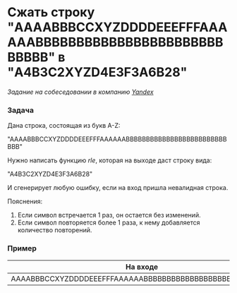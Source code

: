 # Сжать строку "AAAABBBCCXYZDDDDEEEFFFAAAAAABBBBBBBBBBBBBBBBBBBBBBBBBBBB" в "A4B3C2XYZD4E3F3A6B28"

_Задание на собеседовании в компанию [Yandex](https://yandex.ru)_

### Задача

Дана строка, состоящая из букв A-Z:

"AAAABBBCCXYZDDDDEEEFFFAAAAAABBBBBBBBBBBBBBBBBBBBBBBBBBBB"

Нужно написать функцию _rle_, которая на выходе даст строку вида:

"A4B3C2XYZD4E3F3A6B28"

И сгенерирует любую ошибку, если на вход пришла невалидная строка.

Пояснения:
1. Если символ встречается 1 раз, он остается без изменений.
2. Если символ повторяется более 1 раза, к нему добавляется количество повторений.

### Пример

| На входе | На выходе |
|---------|-----------|
| AAAABBBCCXYZDDDDEEEFFFAAAAAABBBBBBBBBBBBBBBBBBBBBBBBBBBB | A4B3C2XYZD4E3F3A6B28 |
